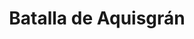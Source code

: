 ﻿---
title: "Batalla de Aquisgrán"
permalink: periodes_675.html
layout: periode
dataInici: 1944-10-02
dataFi: 1944-10-21
sidebar: periodes
pares:
  - id: 822
    title: "Liberación de Europa"
    dataInici: "(1944-06-06)"
    dataFi: "(1945-05-07)"

fills:
jocsPrincipals:
jocsEscenaris:
  - title: "Aachen: First to Fall"
    bggId: 73240

jocsEpoca:
jocsEpocaEscenaris:
---
